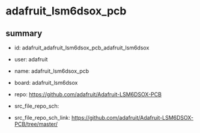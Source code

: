 # adafruit_lsm6dsox_pcb
 
## summary 
* id: adafruit_adafruit_lsm6dsox_pcb_adafruit_lsm6dsox
* user: adafruit
* name: adafruit_lsm6dsox_pcb
* board: adafruit_lsm6dsox
* repo: https://github.com/adafruit/Adafruit-LSM6DSOX-PCB



* src_file_repo_sch: 
* src_file_repo_sch_link: https://github.com/adafruit/Adafruit-LSM6DSOX-PCB/tree/master/






